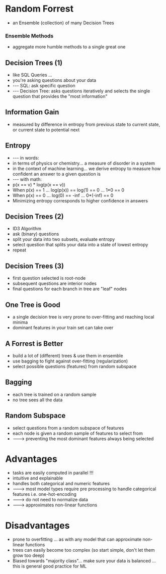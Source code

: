 # Random Forrest
* an Ensemble (collection) of many Decision Trees

### Ensemble Methods
* aggregate more humble methods to a single great one



## Decision Trees (1)
* like SQL Queries ...
* you're asking questions about your data
* --- SQL: ask specific question
* --- Decision Tree: asks questions iteratively and selects the single question that provides the "most information"

## Information Gain
* measured by difference in entropy from previous state to current state, or current state to potential next

## Entropy
* --- in words:
* in terms of physics or chemistry... a measure of disorder in a system
* in the context of machine learning... we derive entropy to measure how confident an answer to a given question is
* --- with math:
* p(x == v) * log(p(x == v))
* When p(x) == 1 ... log(p(x)) == log(1) == 0 ... 1*0 == 0
* When p(x) == 0 ... log(0) == -inf ... 0*(-inf) == 0
* Minimizing entropy corresponds to higher confidence in answers

## Decision Trees (2)
* ID3 Algorithm
* ask (binary) questions
* split your data into two subsets, evaluate entropy
* select question that splits your data into a state of lowest entropy
* repeat

## Decision Trees (3)
* first question selected is root-node
* subsequent questions are interior nodes
* final questions for each branch in tree are "leaf" nodes

## One Tree is Good
* a single decision tree is very prone to over-fitting and reaching local minima
* dominant features in your train set can take over

## A Forrest is Better
* build a lot of (different) trees & use them in ensemble
* use bagging to fight against over-fitting (regularization)
* select possible questions (features) from random subspace

## Bagging
* each tree is trained on a random sample
* no tree sees all the data

## Random Subspace
* select questions from a random subspace of features
* each node is given a random sample of features to select from
* ---> preventing the most dominant features always being selected



# Advantages
* tasks are easily computed in parallel !!!
* intuitive and explainable
* handles both categorical and numeric features
* ---> most model types require pre processing to handle categorical features i.e. one-hot-encoding
* ---> do not need to normalize data
* ---> approximates non-linear functions

# Disadvantages
* prone to overfitting ... as with any model that can approximate non-linear functions
* trees can easily become too complex (so start simple, don't let them grow too deep)
* Biased towards "majority class"... make sure your data is balanced ... this is general good practice for ML
